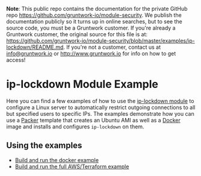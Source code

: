 **Note**: This public repo contains the documentation for the private GitHub repo <https://github.com/gruntwork-io/module-security>.
We publish the documentation publicly so it turns up in online searches, but to see the source code, you must be a Gruntwork customer.
If you're already a Gruntwork customer, the original source for this file is at: <https://github.com/gruntwork-io/module-security/blob/master/examples/ip-lockdown/README.md>.
If you're not a customer, contact us at <info@gruntwork.io> or <http://www.gruntwork.io> for info on how to get access!

# ip-lockdown Module Example

Here you can find a few examples of how to use the [ip-lockdown module](/modules/ip-lockdown) to configure a Linux
server to automatically restrict outgoing connections to all but specified users to specific IPs. The examples
demonstrate how you can use a [Packer](https://www.packer.io/) template that creates an Ubuntu AMI as well as a
[Docker](https://www.docker.com/) image and installs and configures `ip-lockdown` on them.

## Using the examples

* [Build and run the docker example](/examples/ip-lockdown/local-test)
* [Build and run the full AWS/Terraform example](/examples/ip-lockdown/aws-example)
